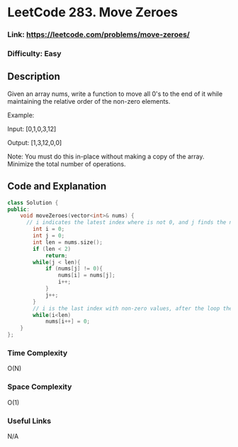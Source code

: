 # LeetCode 283. Move Zeroes

### Link: https://leetcode.com/problems/move-zeroes/

### Difficulty: Easy

## Description

Given an array nums, write a function to move all 0's to the end of it while maintaining the relative order of the non-zero elements.

Example:

Input: [0,1,0,3,12]

Output: [1,3,12,0,0]

Note:
You must do this in-place without making a copy of the array.
Minimize the total number of operations.

## Code and Explanation

```cpp
class Solution {
public:
    void moveZeroes(vector<int>& nums) {
      // i indicates the latest index where is not 0, and j finds the next element which is not zero.
        int i = 0;
        int j = 0;
        int len = nums.size();
        if (len < 2)
            return;
        while(j < len){
            if (nums[j] != 0){
                nums[i] = nums[j];
                i++;
            }
            j++;
        }
        // i is the last index with non-zero values, after the loop there is no more non-zero value, so all we need is to set to zero the rest of elements till the end of the array
        while(i<len)
            nums[i++] = 0;
    }
};
```

### Time Complexity
O(N)

### Space Complexity
O(1)

### Useful Links
N/A
